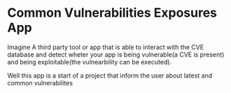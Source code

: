 # Common Vulnerabilities Exposures App

Imagine A third party tool or app that is able to interact with the CVE database
and detect wheter your app is being vulnerable(a CVE is present) and being exploitable(the vulnearbility can be executed).

Well this app is a start of a project that inform the user about latest and common vulnerabilites


